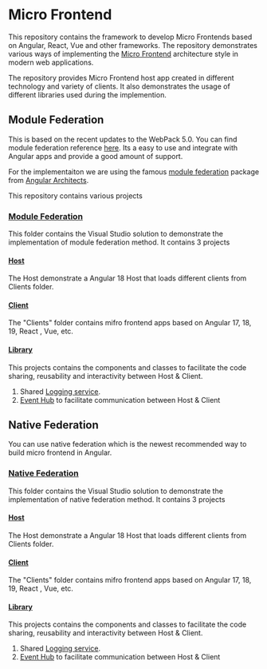 # Micro Frontend
This repository contains the framework to develop Micro Frontends based on Angular, React, Vue and other frameworks. The repository demonstrates various ways of implementing the [Micro Frontend](https://en.wikipedia.org/wiki/Micro_frontend) architecture style in modern web applications.

The repository provides Micro Frontend host app created in different technology and variety of clients. It also demonstrates the usage of different libraries used during the implemention.

## Module Federation
This is based on the recent updates to the WebPack 5.0. You can find module federation reference [here](https://webpack.js.org/concepts/module-federation/). Its a easy to use and integrate with Angular apps and provide a good amount of support.

For the implementaiton we are using the famous [module federation](https://www.npmjs.com/package/@angular-architects/module-federation) package from [Angular Architects](https://github.com/angular-architects).

This repository contains various projects 

### [Module Federation](https://github.com/pravinchandankhede/microfrontend/tree/main/src/ModuleFederation)
This folder contains the Visual Studio solution to demonstrate the implementation of module federation method. It contains 3 projects

#### [Host](https://github.com/pravinchandankhede/microfrontend/tree/main/src/ModuleFederation/Hosts/AngularHost)
The Host demonstrate a Angular 18 Host that loads different clients from Clients folder. 

#### [Client](https://github.com/pravinchandankhede/microfrontend/tree/main/src/ModuleFederation/Clients)
The "Clients" folder contains mifro frontend apps based on Angular 17, 18, 19, React , Vue, etc.

#### [Library](https://github.com/pravinchandankhede/microfrontend/tree/main/src/ModuleFederation/Libraries/MFELibrary)
This projects contains the components and classes to facilitate the code sharing, reusability and interactivity between Host & Client.
1. Shared [Logging service](https://github.com/pravinchandankhede/microfrontend/blob/main/src/ModuleFederation/Libraries/MFELibrary/src/app/services/logger.service.ts).
2. [Event Hub](https://github.com/pravinchandankhede/microfrontend/tree/main/src/ModuleFederation/Libraries/MFELibrary/src/app/events) to facilitate communication between Host & Client
   
## Native Federation
You can use native federation which is the newest recommended way to build micro frontend in Angular.

### [Native Federation](https://github.com/pravinchandankhede/microfrontend/tree/main/src/NativeFederation)
This folder contains the Visual Studio solution to demonstrate the implementation of native federation method. It contains 3 projects

#### [Host](https://github.com/pravinchandankhede/microfrontend/tree/main/src/NativeFederation/Hosts/AngularHost)
The Host demonstrate a Angular 18 Host that loads different clients from Clients folder. 

#### [Client](https://github.com/pravinchandankhede/microfrontend/tree/main/src/NativeFederation/Clients)
The "Clients" folder contains mifro frontend apps based on Angular 17, 18, 19, React , Vue, etc.

#### [Library](https://github.com/pravinchandankhede/microfrontend/tree/main/src/NativeFederation/Libraries/MFELibrary)
This projects contains the components and classes to facilitate the code sharing, reusability and interactivity between Host & Client.
1. Shared [Logging service](https://github.com/pravinchandankhede/microfrontend/blob/main/src/NativeFederation/Libraries/MFELibrary/src/app/services/logger.service.ts).
2. [Event Hub](https://github.com/pravinchandankhede/microfrontend/tree/main/src/NativeFederation/Libraries/MFELibrary/src/app/events) to facilitate communication between Host & Client
